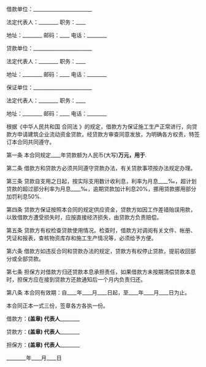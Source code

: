 
 


借款单位：________________________


法定代表人：________ 职务：____


地址：________ 邮码：____ 电话：________


贷款单位：________________________


法定代表人：________ 职务：____


地址：________ 邮码：____ 电话：________


保证单位：________________________


法定代表人：________ 职务：____


地址：________ 邮码：____ 电话：________


根据《中华人民共和国
合同法
》的规定，借款方为保证施工生产正常进行，向贷款方申请建筑企业流动资金贷款，经贷款方审查同意发放，为明确各方权责，特签订本合同共同遵守。


第一条 本合同规定____年贷款额为人民币(大写)____万元，用于____.


第二条 借款方和贷款方必须共同遵守贷款办法，有关贷款事项按办法规定办理。


第三条 贷款自支用之日起，按实际支用数计收利息，利率为月息____‰，超计划贷款的超过部分利率为月息____‰，逾期贷款加计利息20%，挪用贷款挪用部分加罚利息50%.


第四条 贷款方保证按照本合同的规定供应资金，贷款方如因工作差错贻误用款，以致借款方遭受损失时，应按直接经济损失，由贷款方负责赔偿。


第五条 贷款方有权检查贷款使用情况。检查时，借款方对调阅有关文件、帐册、凭证和报表，查核物资库存和施工生产情况等，必须给予方便。


第六条 借款方如违反合同和贷款办法的规定，贷款方有权停止贷款，提前收回部分或全部贷款。


第七条 担保方对借款方归还贷款本息承担责任，如果借款方未按期清偿贷款本息时，担保方应在接到贷款方还款通知后一个月内负责归还。


第八条 本合同有效期：自____年____月____日起，至____年____月____日为止。


本合同正本一式三份，签章各方各执一份。


借款方：____________(盖章)________ 代表人____________


贷款方：____________(盖章)________ 代表人____________


担保方：____________(盖章)________ 代表人____________


________年____月____日
 


 

 
 
 
 
 
  


  
 

  


  


  
 
 
 
 

